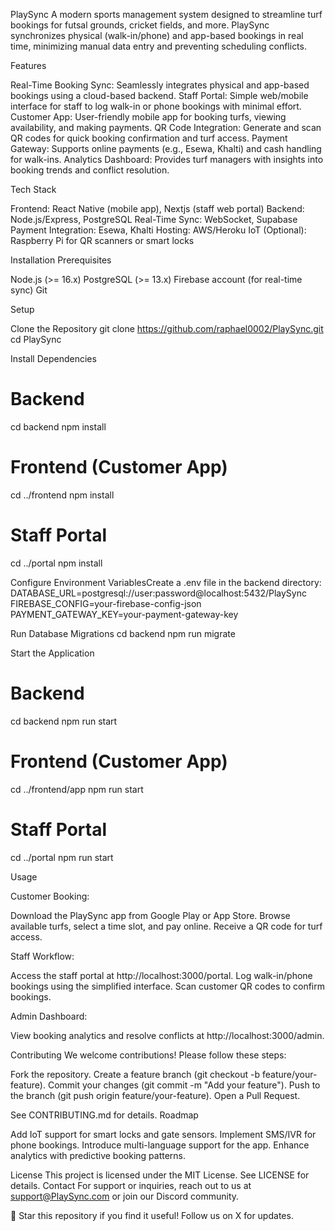 PlaySync
A modern sports management system designed to streamline turf bookings for futsal grounds, cricket fields, and more. PlaySync synchronizes physical (walk-in/phone) and app-based bookings in real time, minimizing manual data entry and preventing scheduling conflicts.

Features

Real-Time Booking Sync: Seamlessly integrates physical and app-based bookings using a cloud-based backend.
Staff Portal: Simple web/mobile interface for staff to log walk-in or phone bookings with minimal effort.
Customer App: User-friendly mobile app for booking turfs, viewing availability, and making payments.
QR Code Integration: Generate and scan QR codes for quick booking confirmation and turf access.
Payment Gateway: Supports online payments (e.g., Esewa, Khalti) and cash handling for walk-ins.
Analytics Dashboard: Provides turf managers with insights into booking trends and conflict resolution.

Tech Stack

Frontend: React Native (mobile app), Nextjs (staff web portal)
Backend: Node.js/Express, PostgreSQL
Real-Time Sync: WebSocket, Supabase
Payment Integration: Esewa, Khalti
Hosting: AWS/Heroku
IoT (Optional): Raspberry Pi for QR scanners or smart locks

Installation
Prerequisites

Node.js (>= 16.x)
PostgreSQL (>= 13.x)
Firebase account (for real-time sync)
Git

Setup

Clone the Repository
git clone https://github.com/raphael0002/PlaySync.git
cd PlaySync

Install Dependencies

# Backend

cd backend
npm install

# Frontend (Customer App)

cd ../frontend
npm install

# Staff Portal

cd ../portal
npm install

Configure Environment VariablesCreate a .env file in the backend directory:
DATABASE_URL=postgresql://user:password@localhost:5432/PlaySync
FIREBASE_CONFIG=your-firebase-config-json
PAYMENT_GATEWAY_KEY=your-payment-gateway-key

Run Database Migrations
cd backend
npm run migrate

Start the Application

# Backend

cd backend
npm run start

# Frontend (Customer App)

cd ../frontend/app
npm run start

# Staff Portal

cd ../portal
npm run start

Usage

Customer Booking:

Download the PlaySync app from Google Play or App Store.
Browse available turfs, select a time slot, and pay online.
Receive a QR code for turf access.

Staff Workflow:

Access the staff portal at http://localhost:3000/portal.
Log walk-in/phone bookings using the simplified interface.
Scan customer QR codes to confirm bookings.

Admin Dashboard:

View booking analytics and resolve conflicts at http://localhost:3000/admin.

Contributing
We welcome contributions! Please follow these steps:

Fork the repository.
Create a feature branch (git checkout -b feature/your-feature).
Commit your changes (git commit -m "Add your feature").
Push to the branch (git push origin feature/your-feature).
Open a Pull Request.

See CONTRIBUTING.md for details.
Roadmap

Add IoT support for smart locks and gate sensors.
Implement SMS/IVR for phone bookings.
Introduce multi-language support for the app.
Enhance analytics with predictive booking patterns.

License
This project is licensed under the MIT License. See LICENSE for details.
Contact
For support or inquiries, reach out to us at support@PlaySync.com or join our Discord community.

🌟 Star this repository if you find it useful! Follow us on X for updates.
